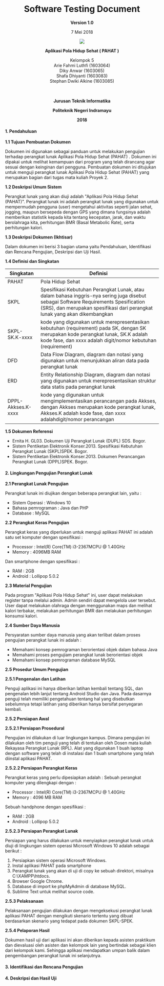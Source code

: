 <html>
<body>
<div align="center"><h1> Software Testing Document</h1></div>

<p align="center"><b>Version 1.0 </b><br>
<p align="center">7 Mei 2018</b>
<p align="center">
<img src="https://2.bp.blogspot.com/-dxdRgMQGbLk/WpA-Tp2rNGI/AAAAAAAAAh8/3_jBWFb7Cf48033QvB34D2WCwoN2sxZLgCLcBGAs/s1000/index.png"/>
</p>


<p align="center"><b>Aplikasi Pola Hidup Sehat ( PAHAT )
</b>
<p align="center">Kelompok 5 <br>
 Arie Fahmi Luthfi 				(1603064)<br>
 Diky Anwar		(1603065)<br>
 Shafa Dhiyanti			(1603083)<br>
 Stephan Dwiki Alkine			(1603085)<br><br><br>

<p align="center"><b>Jurusan Teknik Informatika</b><br>
<p align="center"><b>Politeknik Negeri Indramayu</b>
<p align="center"><b>2018</b>
</p>
</body>
</html>

<b><h4>1. Pendahuluan</b></h4>

<b>1.1 Tujuan Pembuatan Dokumen</b>

Dokumen ini digunakan sebagai panduan untuk melakukan pengujian terhadap perangkat lunak Aplikasi Pola Hidup Sehat (PAHAT) . Dokumen ini dipakai untuk melihat kemampuan dari program yang telah dirancang agar sesuai dengan keinginan dari pengguna. Pembuatan dokumen ini ditujukan untuk menguji perangkat lunak Aplikasi Pola Hidup Sehat (PAHAT) yang merupakan bagian dari tugas mata kuliah Proyek 2.

<b>1.2 Deskripsi Umum Sistem</b>

Perangkat lunak yang akan diuji adalah "Aplikasi Pola Hidup Sehat (PAHAT)". Perangkat lunak ini adalah perangkat lunak yang digunakan untuk mempermudah pengguna (user) mengetahui aktivitas seperti jalan sehat, jogging, maupun bersepeda dengan GPS yang dimana fungsinya adalah memberikan statistik kepada kita tentang kecepatan, jarak, dan waktu berolahraga kita, perhitungan BMR (Basal Metabolic Rate), serta perhitungan kalori.

<b>1.3 Deskripsi Dokumen (Ikhtisar)</b>

Dalam dokumen ini berisi 3 bagian utama yaitu Pendahuluan, Identifikasi
dan Rencana Pengujian, Deskripsi dan Uji Hasil.

<b>1.4 Definisi dan Singkatan</b>

| Singkatan | Definisi 
| ----- | ----- |
| PAHAT | Pola Hidup Sehat |
| SKPL | Spesifikasi Kebutuhan Perangkat Lunak, atau dalam bahasa inggris-nya sering juga disebut sebagai Software Requirements Spesification (SRS), dan merupakan spesifikasi dari perangkat lunak yang akan dikembangkan |
| SKPL-SK.K-xxxx | kode yang digunakan untuk merepresentasikan kebutuhan (requirement) pada SK, dengan SK merupakan kode perangkat lunak, SK.K adalah kode fase, dan xxxx adalah digit/nomor kebutuhan (requirement) |
| DFD | Data Flow Diagram, diagram dan notasi yang digunakan untuk menunjukkan aliran data pada perangkat lunak |
| ERD | Entity Relationship Diagram, diagram dan notasi yang digunakan untuk merepresentasikan struktur data statis pada perangkat lunak |
| DPPL-Akkses.K-xxxx | kode yang digunakan untuk mengimplementasikan perancangan pada Akkses, dengan Akkses merupakan kode perangkat lunak, Akkses.K adalah kode fase, dan xxxx adalahdigit/nomor perancangan |


<b>1.5 Dokumen Referensi</b>

- Ernita H. GL03. Dokumen Uji Perangkat Lunak (DUPL) SDS. Bogor.
- Sistem Pentiketan Elektronik Konser.2013. Spesifikasi Kebutuhan Perangkat Lunak (SKPL)SPEK. Bogor.
- Sistem Pentiketan Elektronik Konser.2013. Dokumen Perancangan Perangkat Lunak (DPPL)SPEK. Bogor.

<b><h4>2. Lingkungan Pengujian Perangkat Lunak</b></h4>

<b>2.1 Perangkat Lunak Pengujian</b>

Perangkat lunak ini diujikan dengan beberapa perangkat lain, yaitu :

- Sistem Operasi : Windows 10
- Bahasa pemrograman : Java dan PHP
- Database : MySQL

<b>2.2 Perangkat Keras Pengujian</b>

Perangkat keras yang diperlukan untuk menguji aplikasi PAHAT ini adalah satu set komputer dengan spesifikasi :

- Processor : Intel(R) Core(TM) i3-2367MCPU @ 1.40GHz
- Memory : 4096MB RAM


Dan smartphone dengan spesifikasi :

- RAM : 2GB
- Android : Lollipop 5.0.2

<b>2.3 Material Pengujian</b>

Pada program "Aplikasi Pola Hidup Sehat" ini, user dapat melakukan register tanpa melalui admin. Admin sendiri dapat mengelola user tersebut. User dapat melakukan olahraga dengan menggunakan maps dan melihat kalori terbakar, melakukan perhitungan BMR dan melakukan perhitungan konsumsi kalori.

<b>2.4 Sumber Daya Manusia</b>

Persyaratan sumber daya manusia yang akan terlibat dalam proses pengujian perangkat lunak ini adalah :

- Memahami konsep pemrograman berorientasi objek dalam bahasa Java
- Memahami proses pengujiam perangkat lunak berorientasi objek
- Memahami konsep pemrograman database MySQL

<b>2.5 Prosedur Umum Pengujian</b>

<b>2.5.1 Pengenalan dan Latihan</b>

Penguji aplikasi ini hanya diberikan latihan kembali tentang SQL, dan
pengenalan lebih lanjut tentang Android Studio dan Java. Pada dasarnya penguji telah memiliki pengetahuan tentang hal yang disebutkan sebelumnya tetapi latihan yang diberikan hanya bersifat penyegaran kembali.

<b>2.5.2 Persiapan Awal</b>

<b>2.5.2.1 Persiapan Prosedural</b>

Pengujian ini dilakukan di luar lingkungan kampus. Dimana pengujian ini dilakukan oleh tim penguji yang telah di tentukan oleh Dosen mata kuliah Rekayasa Perangkat Lunak (RPL). Alat yang digunakan 1 buah laptop dengan software yang telah di instalasi dan 1 buah smartphone yang telah diinstal aplikasi PAHAT.

<b>2.5.2.2 Persiapan Perangkat Keras</b>

Perangkat keras yang perlu dipesiapkan adalah :
Sebuah perangkat komputer yang dilengkapi dengan :

- Processor : Intel(R) Core(TM) i3-2367MCPU @ 1.40GHz
- Memory : 4096 MB RAM


Sebuah handphone dengan spesifikasi :

- RAM : 2GB
- Android : Lollipop 5.0.2

<b>2.5.2.3 Persiapan Perangkat Lunak</b>

Persiapan yang harus dilakukan untuk menyiapkan perangkat lunak untuk diuji di lingkungan sistem operasi Microsoft Windows 10 adalah sebagai berikut :

1. Persiapkan sistem operasi Microsoft Windows.
2. Instal aplikasi PAHAT pada smartphone
3. Perangkat lunak yang akan di uji di copy ke sebuah direktori,
misalnya C:\XAMPP\htdocs.
4. Browser Google Chrome.
5. Database di import ke phpMyAdmin di database MySQL.
6. Sublime Text untuk melihat source code.

<b>2.5.3 Pelaksanaan </b>

Pelaksanaan pengujian dilakukan dengan mengeksekusi perangkat lunak aplikasi PAHAT dengan mengikuti skenario tertentu yang dibuat berdasarkan
skenario yang tedapat pada dokumen SKPL-SPEK.

<b>2.5.4 Pelaporan Hasil </b>

Dokumen hasil uji dari aplikasi ini akan diberikan kepada asisten
praktikum dan dievaluasi oleh asisten dan kelompok lain yang bertindak
sebagai klien dari kelompok kami. Sehingga aplikasi mendapatkan umpan
balik dalam pengembangan perangkat lunak ini selanjutnya.

<b><h4>3. Identifikasi dan Rencana Pengujian</b></h4>

<b><h4>4. Deskripsi dan Hasil Uji</b></h4>
